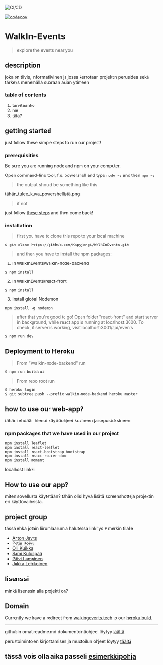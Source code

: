 ![CI/CD](https://github.com/Kapyjengi/WalkInEvents/workflows/Build%20and%20test%20React-client,%20build%20and%20deploy%20Node.js%20to%20Azure%20Web%20App/badge.svg)

[![codecov](https://codecov.io/gh/Kapyjengi/WalkInEvents/branch/release-dev/graph/badge.svg?token=BWCX7B3D2V)](https://codecov.io/gh/Kapyjengi/WalkInEvents)



# WalkIn-Events


> explore the events near you



## description


joka on tiivis, informatiivinen ja jossa kerrotaan projektin perusidea sekä tärkeys menemällä suoraan asian ytimeen



### table of contents


1. tarvitaanko
2. me
3. tätä?



## getting started


just follow these simple steps to run our project!



### prerequisities



Be sure you are running node and npm on your computer.

Open command-line tool, f.e. powershell and type `node -v`
and then `npm -v`

> the output should be something like this

tähän_tulee_kuva_powershellistä.png

> if not

just follow [these steps](https://treehouse.github.io/installation-guides/windows/node-windows.html) and then come back!



### installation


> first you have to clone this repo to your local machine
```
$ git clone https://github.com/Kapyjengi/WalkInEvents.git

```

> and then you have to install the npm packages:
1) in WalkInEvents\walkin-node-backend
```
$ npm install
```
2) in WalkInEvents\react-front
```
$ npm install
```
3) Install global Nodemon
```
npm install -g nodemon
```
> after that you're good to go! Open folder "react-front" and start server in background, while react app is running at localhost:3000. To check, if server is working, visit localhost:3001/api/events
```
$ npm run dev
```

## Deployment to Heroku

> From "\walkin-node-backend" run 

```
$ npm run build:ui
```
> From repo root run
```
$ heroku login
$ git subtree push --prefix walkin-node-backend heroku master
```

## how to use our web-app?

tähän tehdään hienot käyttöohjeet kuvineen ja sepustuksineen




### npm packages that we have used in our project
```
npm install leaflet
npm install react-leaflet
npm install react-bootstrap bootstrap
npm install react-router-dom
npm install moment
```
localhost linkki

## How to use our app?

miten sovellusta käytetään?
tähän olisi hyvä lisätä screenshotteja projektin eri käyttövaiheista.




## project group


tässä ehkä jotain liirumlaarumia
halutessa linkitys `#` merkin tilalle

- [Anton Javits](http://#)
- [Petja Koivu](http://xd)
- [Olli Kuikka](http://#)
- [Sami Kulonpää](http://#)
- [Päivi Lampinen](http://#)
- [Jukka Lehikoinen](http://#)



## lisenssi

minkä lisenssin alla projekti on?



## Domain


Currently we have a redirect from [walkingevents.tech](http://walkinevents.tech/) to our [heroku build](https://walk-in-events.herokuapp.com/).



---
githubin omat readme.md dokumentointiohjeet löytyy [täältä](https://guides.github.com/features/wikis/)

perustoimintojen kirjoittamisen ja muotoilun ohjeet löytyy [täältä](https://docs.github.com/en/github/writing-on-github/basic-writing-and-formatting-syntax)

tässä vois olla aika passeli [esimerkkipohja](https://gist.github.com/fvcproductions/1bfc2d4aecb01a834b46)
---
